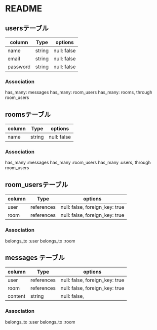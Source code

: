# README

## usersテーブル

| column   | Type   | options     | 
| -------- | ------ | ----------- |
| name     | string | null: false |
| email    | string | null: false |
| password | string | null: false |

### Association
 has_many: messages
 has_many: room_users
 has_many: rooms, through room_users 

## roomsテーブル

| column   | Type   | options     | 
| -------- | ------ | ----------- |
| name     | string | null: false |

### Association
 has_many :messages
 has_many :room_users
 has_many :users, through room_users

## room_usersテーブル

| column   | Type       | options                        | 
| -------- | ---------  | ------------------------------ |
| user     | references | null: false, foreign_key: true |
| room     | references | null: false, foreign_key: true | 

### Association
 belongs_to :user
 belongs_to :room


## messages テーブル

| column   | Type       | options                        | 
| -------- | ---------  | ------------------------------ |
| user     | references | null: false, foreign_key: true |
| room     | references | null: false, foreign_key: true | 
| content  | string     | null: false,                   |

### Association
 belongs_to :user
 belongs_to :room
